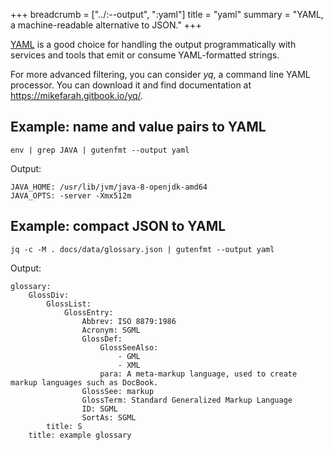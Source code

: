 +++
breadcrumb = ["../:--output", ":yaml"]
title = "yaml"
summary = "YAML, a machine-readable alternative to JSON."
+++

[YAML](https://yaml.org/) is a good choice for handling the output programmatically with services
and tools that emit or consume YAML-formatted strings.

For more advanced filtering, you can consider *yq*, a command line YAML processor.
You can download it and find documentation at https://mikefarah.gitbook.io/yq/.

## Example: name and value pairs to YAML

```shell
env | grep JAVA | gutenfmt --output yaml
```

Output:

```text
JAVA_HOME: /usr/lib/jvm/java-8-openjdk-amd64
JAVA_OPTS: -server -Xmx512m
```

## Example: compact JSON to YAML

```shell
jq -c -M . docs/data/glossary.json | gutenfmt --output yaml
```

Output:

```text
glossary:
    GlossDiv:
        GlossList:
            GlossEntry:
                Abbrev: ISO 8879:1986
                Acronym: SGML
                GlossDef:
                    GlossSeeAlso:
                        - GML
                        - XML
                    para: A meta-markup language, used to create markup languages such as DocBook.
                GlossSee: markup
                GlossTerm: Standard Generalized Markup Language
                ID: SGML
                SortAs: SGML
        title: S
    title: example glossary
```
